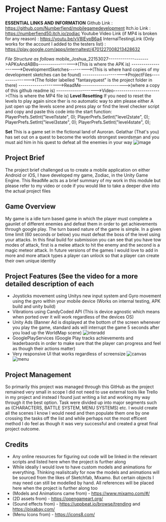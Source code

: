 # Project Name: Fantasy Quest
**ESSENTIAL LINKS AND INFORMATION**
Github Link : https://github.com/Numberfiend/mobilegamedevelopment
Itch.io Link : https://numberfiend50.itch.io/zodiac
Youtube Video Link (if MP4 is broken for any reason) : https://youtu.be/vV8IEypB6a4
InternalTestingLink (Only works for the account I added to the testers list) : https://play.google.com/apps/internaltest/4701227008213428632

*File Structure as follows*
mobile_Joshua_22153027-------------------->APKsAndABBs----------------->(This is where the APK is)
                      -------------------->DevelopmentSketches--------->(This is where hard copies of my development sketches can be found)
                      -------------------->ProjectFiles---------------->(The folder labelled "fantasyquest" is the project folder in there)
                      -------------------->ReadMe---------------------->(where a copy of this github readme is)
                      -------------------->Video----------------------->(This is where the MP4 file is)
**Level Resetting**
If you need to reset the levels to play again since ther is no automatic way to atm please either A just open up the levels scene and press play or find the level checker script and copy and paste this code into the start function:
PlayerPrefs.SetInt("level1state", 0);
PlayerPrefs.SetInt("level2state", 0);
PlayerPrefs.SetInt("level3state", 0);
PlayerPrefs.SetInt("level4state", 0);

                      
**Set**
This is a game set in the fictional land of Auroran. Gelathar (That's you) has set out on a quest to become the worlds strongest swordsman and you must aid him in his quest to defeat all the enemies in your way
![image](https://github.com/user-attachments/assets/8fd5c685-d8e6-4856-b576-571081861e5e)


## Project Brief
The project brief challenged us to create a mobile application on either Android or iOS, I have developed my game, Zodiac, in the Unity Game Engine. This ReadMe acts as a brief summary of my work in this module but please refer to my video or code if you would like to take a deeper dive into the actual project files

## Game Overview
My game is a idle turn based game in which the player must complete a gaunlet of different enemies and defeat them in order to get achievements through google play. The turn based nature of the game is simple. In a given time limit (60 seconds or below) you must defeat the boss of the level using your attacks. In this final build for submission you can see that you have tow modes of attack, first is a melee attack to hit the enemy and the second is a magic meteor attack. In future versions of the games I would love to add in more and more attack types a player can unlock so that a player can create their own unique identity

## Project Features (See the video for a more detailed description of each 
- Joysticks movement using Unitys new input system and Gyro movement using the gyro within your mobile device (Works on internal testing, APK build and unity build)
- Vibrations using CandyCoded API (This is device agnostic which means when ported over it will work regardless of the devices OS)
- Unity Ads (Banner Ad is displayed at the bottom of the screen whenever you play the game, standard ads will interrupt the game 5 seconds after you load up the WorldMap scene)
![interadd](https://github.com/user-attachments/assets/f9549a89-c317-4de8-ab45-122fe88b5fc3)
- GooglePlayServices (Google Play tracks achievements and leaderbaords in order to make sure that the player can progress and feel as though their actions matter)
- Very responsive UI that works regardless of screensize
![canvas](https://github.com/user-attachments/assets/63b64895-f0d1-4749-b9b4-37ed042d2556)
![menu](https://github.com/user-attachments/assets/fd040e29-6c51-4fda-9137-94b635413986)


## Project Management
So primarily this project was managed through this GitHub as the project remained very small in scope I did not need to use external tools like Trello in my project and instead I found just writing a list and working my way through it the best option. Task were divided up into major segments such as (CHARACTERS, BATTLE SYSTEM, MENU SYSTEMS) etc. I would create all the scenes I know I would need and then populate them one by one crossing the tasks off the list and while perhaps not the most efficent method I do feel as though it was very successful and created a great final project outcome. 

## Credits
- Any online resources for figuring out code will be linked in the relevant scripts and listed here when the project is further along
- While ideally I would love to have custom models and animations for everything. Thinking realisitcally for now the models and animations will be sourced from the likes of Sketchfab, Mixamo. But certain objects I may need can still be modelled by hand. All references will be placed here when the project is further along too
- (Models and Animations came from) -  https://www.mixamo.com/#/
- (2D assets from) - https://opengameart.org/
- (Sound effects from) - https://uppbeat.io/browse/trending and https://pixabay.com/
- (Menu Icons from) - https://icons8.com/

